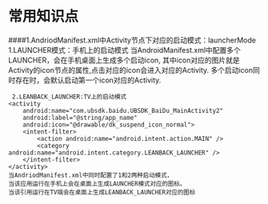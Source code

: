 # **常用知识点** #
####1.AndriodManifest.xml中Activity节点下<intent-filter>对应的启动模式：launcherMode 
	 1.LAUNCHER模式：手机上的启动模式
	<activity
     	android:name="com.ubsdk.baidu.UBSDK_BaiDu_MainActivity2"
     	android:label="@string/app_name" 
     	android:icon="@drawable/dk_suspend_icon_normal">
		<intent-filter>
			<action android:name="android.intent.action.MAIN"/>
			<category android:name="android.intent.category.LAUNCHER"/>
		</intent-filter>
	</activity> 
	当AndroidManifest.xml中配置多个LAUNCHER，会在手机桌面上生成多个启动icon, 
	其中icon对应的图片就是Activity的icon节点的属性,点击对应的icon会进入对应的Activity. 
	多个启动icon同时存在时，会默认启动第一个icon对应的Activity. 

     2.LEANBACK_LAUNCHER:TV上的启动模式  
	<activity
     	android:name="com.ubsdk.baidu.UBSDK_BaiDu_MainActivity2"
     	android:label="@string/app_name" 
     	android:icon="@drawable/dk_suspend_icon_normal">
		<intent-filter>
            <action android:name="android.intent.action.MAIN" />
            <category android:name="android.intent.category.LEANBACK_LAUNCHER" />
		</intent-filter>
	</activity> 
	当AndriodManifest.xml中同时配置了1和2两种启动模式， 
	当该应用运行在手机上会在桌面上生成LAUNCHER模式对应的图标。 
	当该引用运行在TV端会在桌面上生成LEANBACK_LAUNCHER对应的图标